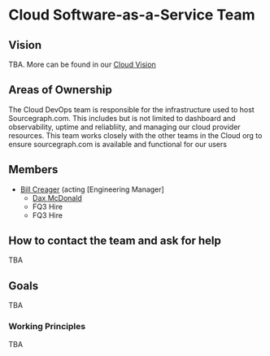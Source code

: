 # Cloud Software-as-a-Service Team

## Vision

TBA. More can be found in our [Cloud Vision](../../cloud/index.md#vision)

## Areas of Ownership

The Cloud DevOps team is responsible for the infrastructure used to host Sourcegraph.com. This includes but is not limited to dashboard and observability, uptime and reliabliity, and managing our cloud provider resources. This team works closely with the other teams in the Cloud org to ensure sourcegraph.com is available and functional for our users

## Members

- [Bill Creager](../../../company/team/index.md#bill-creater) (acting [Engineering Manager]
  - [Dax McDonald](../../../company/team/index.md#dax-mcdonald-he-him)
  - FQ3 Hire
  - FQ3 Hire

## How to contact the team and ask for help

TBA

## Goals

TBA

### Working Principles

TBA
